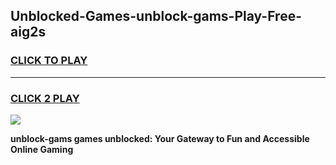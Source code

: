 
## Unblocked-Games-unblock-gams-Play-Free-aig2s
<h3>
<a href="https://premium76.site?title=unblock-gams&ref=20A">CLICK TO PLAY</a></h3>
<hr>

<h3>
<a href="https://premium76.site?title=unblock-gams&ref=20A">CLICK 2 PLAY</a>
  
</h3>

<a href="https://premium76.site?title=unblock-gams&ref=20A"><img src="https://clearcache.store/games.png"></a>


**unblock-gams games unblocked: Your Gateway to Fun and Accessible Online Gaming**
